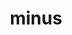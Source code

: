 ---
layout: symbols
title: minus
emoji: minus
permalink: ➖.html
image: assets/img/3moji/minus.png
---